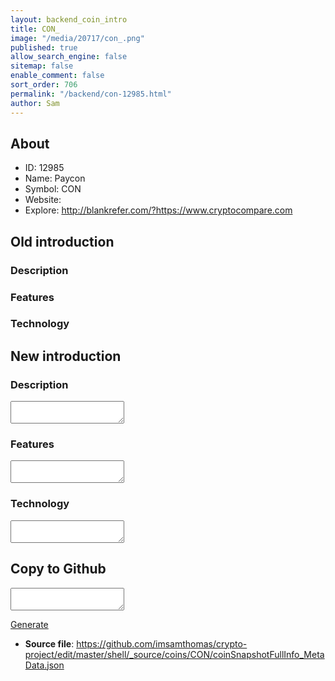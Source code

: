 ```yaml
---
layout: backend_coin_intro
title: CON_
image: "/media/20717/con_.png"
published: true
allow_search_engine: false
sitemap: false
enable_comment: false
sort_order: 706
permalink: "/backend/con-12985.html"
author: Sam
---
```


## About

- ID: 12985
- Name: Paycon
- Symbol: CON
- Website: 
- Explore: http://blankrefer.com/?https://www.cryptocompare.com


## Old introduction

### Description



### Features


### Technology




## New introduction


### Description
<textarea id="meta_description" name="description"></textarea>

### Features
<textarea id="meta_features" name="features"></textarea>

### Technology
<textarea id="meta_technology" name="technology"></textarea>


## Copy to Github

<textarea id="coinsnapshotfullinfo_metadata"></textarea>

<a href="#gen" onclick="generateMetaDatJson()">Generate</a>

- **Source file**: <a href="https://github.com/imsamthomas/crypto-project/edit/master/shell/_source/coins/CON/coinSnapshotFullInfo_MetaData.json">https://github.com/imsamthomas/crypto-project/edit/master/shell/_source/coins/CON/coinSnapshotFullInfo_MetaData.json</a>


